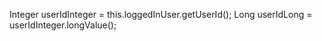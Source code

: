 
Integer userIdInteger = this.loggedInUser.getUserId();
Long userIdLong = userIdInteger.longValue();
